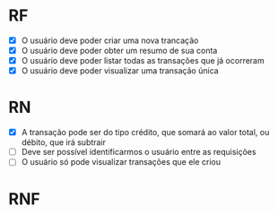 # RF
  - [x] O usuário deve poder criar uma nova trancação
  - [x] O usuário deve poder obter um resumo de sua conta
  - [x] O usuário deve poder listar todas as transações que já ocorreram
  - [x] O usuário deve poder visualizar uma transação única

# RN
  - [x] A transação pode ser do tipo crédito, que somará ao valor total, ou débito, que irá subtrair
  - [ ] Deve ser possível identificarmos o usuário entre as requisições
  - [ ] O usuário só pode visualizar transações que ele criou
  
# RNF